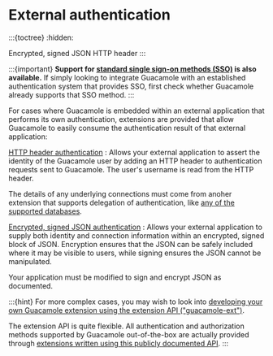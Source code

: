 External authentication
=======================

:::{toctree}
:hidden:

Encrypted, signed JSON <json-auth>
HTTP header <header-auth>
:::

:::{important}
**Support for [standard single sign-on methods (SSO)](sso) is also available.**
If simply looking to integrate Guacamole with an established authentication
system that provides SSO, first check whether Guacamole already supports that
SSO method.
:::

For cases where Guacamole is embedded within an external application that
performs its own authentication, extensions are provided that allow Guacamole
to easily consume the authentication result of that external application:

[HTTP header authentication](header-auth)
: Allows your external application to assert the identity of the Guacamole user
  by adding an HTTP header to authentication requests sent to Guacamole. The
  user's username is read from the HTTP header.

  The details of any underlying connections must come from anoher extension
  that supports delegation of authentication, like [any of the supported
  databases](jdbc-auth).

[Encrypted, signed JSON authentication](json-auth)
: Allows your external application to supply both identity and connection
  information within an encrypted, signed block of JSON. Encryption ensures
  that the JSON can be safely included where it may be visible to users, while
  signing ensures the JSON cannot be manipulated.

  Your application must be modified to sign and encrypt JSON as documented.

:::{hint}
For more complex cases, you may wish to look into [developing your own
Guacamole extension using the extension API ("guacamole-ext")](guacamole-ext).

The extension API is quite flexible. All authentication and authorization
methods supported by Guacamole out-of-the-box are actually provided through
[extensions written using this publicly documented API](https://github.com/apache/guacamole-client/tree/main/extensions).
:::
